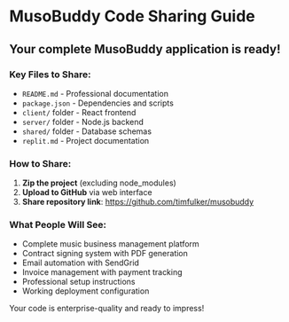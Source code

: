 # MusoBuddy Code Sharing Guide

## Your complete MusoBuddy application is ready!

### Key Files to Share:
- `README.md` - Professional documentation
- `package.json` - Dependencies and scripts
- `client/` folder - React frontend
- `server/` folder - Node.js backend
- `shared/` folder - Database schemas
- `replit.md` - Project documentation

### How to Share:
1. **Zip the project** (excluding node_modules)
2. **Upload to GitHub** via web interface
3. **Share repository link**: https://github.com/timfulker/musobuddy

### What People Will See:
- Complete music business management platform
- Contract signing system with PDF generation
- Email automation with SendGrid
- Invoice management with payment tracking
- Professional setup instructions
- Working deployment configuration

Your code is enterprise-quality and ready to impress!